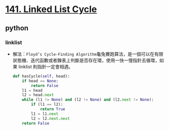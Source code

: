 # [141. Linked List Cycle](https://leetcode.com/problems/linked-list-cycle/description/)
## python
### linklist
        
* 解法：`Floyd’s Cycle-Finding Algorithm`龜兔賽跑算法，是一個可以在有限狀態機、迭代函數或者鍊表上判斷是否存在環，使用一快一慢指針去循環，如果 linklist 則指針一定會相遇。
    ```python
    def hasCycle(self, head):
        if head == None:
            return False
        l1 = head
        l2 = head.next
        while (l1 != None) and (l2 != None) and (l2.next != None):
            if (l1 == l2):
                return True
            l1 = l1.next
            l2 = l2.next.next
        return False
    ```